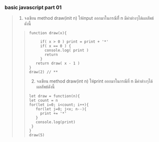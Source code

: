 ### basic javascript part 01  
> 1. จงเขียน method draw(init n) ให้input ออกมาในกรณีที่ี n มีค่าต่างๆได้ผลลัพธ์ดังนี้  
>>``` let print = ''  
>>function draw(x){  
>>  
>>      if( x > 0 ) print = print + '*'  
>>      if( x == 0 ) {  
>>        console.log( print )  
>>        return  
>>      }  
>>    return draw( x - 1 )  
>>}  
>> draw(2) // **  
>>```  
>> 2. จงเขียน method draw(int n) ให้print ออกมาในกรณีที่ n มีค่าต่างๆได้ผลลัพธ์ดังนี้  
>>```let print = ''  
>>let draw = function(n){  
>>let count = n  
>>for(let i=0; i<count; i++){  
>>    for(let j=0; j<x; n--){  
>>      print += '*'  
>>    }  
>>    console.log(print)  
>>  }  
>>}  
>>draw(5)  
>>````
